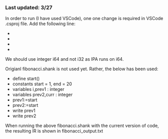 ### Last updated: 3/27

In order to run (I have used VSCode), one one change is required in VSCode .csproj file. Add the following line:
 - <ItemGroup>
 -   <PackageReference Include="LLVMSharp.Interop" Version="15.0.0-beta1" />
 -   <PackageReference Include="libLLVM.runtime.win-x64" Version="15.0.0" />
 - </ItemGroup>

We should use integer i64 and not i32 as IPA runs on i64.

Origianl fibonacci.shank is not used yet. Rather, the below has been used: 

- define start()
- constants start = 1, end = 20
- variables i,prev1 : integer
- variables prev2,curr : integer
-	 prev1:=start
-	 prev2:=start
-	 write prev1
-	 write prev2

When running the above fibonacci.shank with the current version of code, the resulting IR is shown in fibonacci_output.txt
